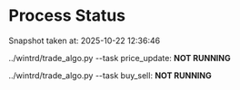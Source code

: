 # Process Status

Snapshot taken at: 2025-10-22 12:36:46

../wintrd/trade_algo.py --task price_update: **NOT RUNNING**

../wintrd/trade_algo.py --task buy_sell: **NOT RUNNING**

